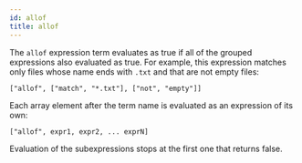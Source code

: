 ```yaml
---
id: allof
title: allof
---
```


The `allof` expression term evaluates as true if all of the grouped
expressions also evaluated as true. For example, this expression matches only
files whose name ends with `.txt` and that are not empty files:

    ["allof", ["match", "*.txt"], ["not", "empty"]]

Each array element after the term name is evaluated as an expression of its
own:

    ["allof", expr1, expr2, ... exprN]

Evaluation of the subexpressions stops at the first one that returns false.
